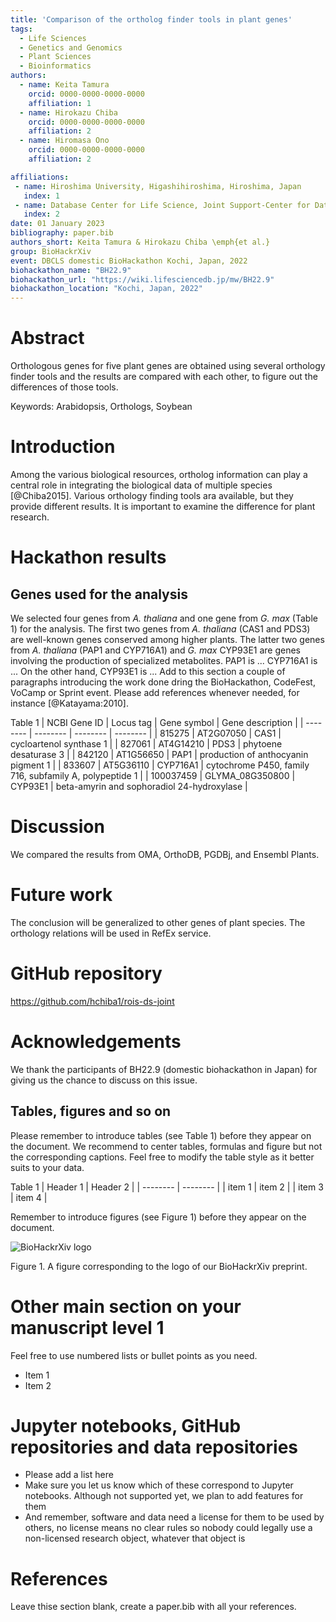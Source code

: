 ```yaml
---
title: 'Comparison of the ortholog finder tools in plant genes'
tags:
  - Life Sciences
  - Genetics and Genomics
  - Plant Sciences
  - Bioinformatics
authors:
  - name: Keita Tamura
    orcid: 0000-0000-0000-0000
    affiliation: 1
  - name: Hirokazu Chiba
    orcid: 0000-0000-0000-0000
    affiliation: 2
  - name: Hiromasa Ono
    orcid: 0000-0000-0000-0000
    affiliation: 2

affiliations:
 - name: Hiroshima University, Higashihiroshima, Hiroshima, Japan
   index: 1
 - name: Database Center for Life Science, Joint Support-Center for Data Science Research, Research Organization of Information and Systems, Kashiwa, Chiba, Japan
   index: 2
date: 01 January 2023
bibliography: paper.bib
authors_short: Keita Tamura & Hirokazu Chiba \emph{et al.}
group: BioHackrXiv
event: DBCLS domestic BioHackathon Kochi, Japan, 2022
biohackathon_name: "BH22.9"
biohackathon_url: "https://wiki.lifesciencedb.jp/mw/BH22.9"
biohackathon_location: "Kochi, Japan, 2022"
---
```


# Abstract

Orthologous genes for five plant genes are obtained using several orthology finder tools and the results are compared with each other, to figure out the differences of those tools.

Keywords: Arabidopsis, Orthologs, Soybean

# Introduction

Among the various biological resources, ortholog information can play a central role in integrating the biological data of multiple species [@Chiba2015].
Various orthology finding tools ara available, but they provide different results.
It is important to examine the difference for plant research.

# Hackathon results

## Genes used for the analysis

We selected four genes from *A. thaliana* and one gene from *G. max* (Table 1) for the analysis. The first two genes from *A. thaliana* (CAS1 and PDS3) are well-known genes conserved among higher plants. The latter two genes from *A. thaliana* (PAP1 and CYP716A1) and *G. max* CYP93E1 are genes involving the production of specialized metabolites. PAP1 is ... CYP716A1 is ... On the other hand, CYP93E1 is ...
Add to this section a couple of paragraphs introducing the work done dring the BioHackathon, CodeFest, VoCamp or Sprint event. Please add references whenever needed, for instance [@Katayama:2010].

Table 1
| NCBI Gene ID | Locus tag | Gene symbol | Gene description |
| -------- | -------- | -------- | -------- |
| 815275 | AT2G07050 | CAS1 | cycloartenol synthase 1 |
| 827061 | AT4G14210 | PDS3 | phytoene desaturase 3 |
| 842120 | AT1G56650 | PAP1 | production of anthocyanin pigment 1 |
| 833607 | AT5G36110 | CYP716A1 | cytochrome P450, family 716, subfamily A, polypeptide 1 |
| 100037459 | GLYMA_08G350800 | CYP93E1 | beta-amyrin and sophoradiol 24-hydroxylase |

# Discussion

We compared the results from OMA, OrthoDB, PGDBj, and Ensembl Plants.

# Future work
The conclusion will be generalized to other genes of plant species.
The orthology relations will be used in RefEx service.

# GitHub repository
https://github.com/hchiba1/rois-ds-joint

# Acknowledgements
We thank the participants of BH22.9 (domestic biohackathon in Japan) for giving us the chance to discuss on this issue.

## Tables, figures and so on

Please remember to introduce tables (see Table 1) before they appear on the document. We recommend to center tables, formulas and figure but not the corresponding captions. Feel free to modify the table style as it better suits to your data.

Table 1
| Header 1 | Header 2 |
| -------- | -------- |
| item 1 | item 2 |
| item 3 | item 4 |

Remember to introduce figures (see Figure 1) before they appear on the document. 

![BioHackrXiv logo](./biohackrxiv.png)
 
Figure 1. A figure corresponding to the logo of our BioHackrXiv preprint.

# Other main section on your manuscript level 1

Feel free to use numbered lists or bullet points as you need.
* Item 1
* Item 2

# Jupyter notebooks, GitHub repositories and data repositories

* Please add a list here
* Make sure you let us know which of these correspond to Jupyter notebooks. Although not supported yet, we plan to add features for them
* And remember, software and data need a license for them to be used by others, no license means no clear rules so nobody could legally use a non-licensed research object, whatever that object is

# References

Leave thise section blank, create a paper.bib with all your references.
